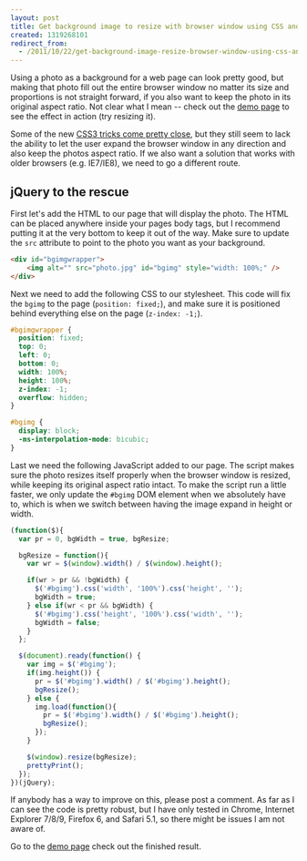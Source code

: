 ```yaml
---
layout: post
title: Get background image to resize with browser window using CSS and jQuery
created: 1319268101
redirect_from:
  - /2011/10/22/get-background-image-resize-browser-window-using-css-and-jquery
---
```

Using a photo as a background for a web page can look pretty good, but making that photo fill out the entire browser window no matter its size and proportions is not straight forward, if you also want to keep the photo in its original aspect ratio. Not clear what I mean -- check out the [demo page](/assets/auto-resize-background-image-demo.html) to see the effect in action (try resizing it).

Some of the new [CSS3 tricks come pretty close](http://www.css3.com/css3-background-size/), but they still seem to lack the ability to let the user expand the browser window in any direction and also keep the photos aspect ratio. If we also want a solution that works with older browsers (e.g. IE7/IE8), we need to go a different route.

## jQuery to the rescue

First let's add the HTML to our page that will display the photo. The HTML can be placed anywhere inside your pages body tags, but I recommend putting it at the very bottom to keep it out of the way. Make sure to update the `src` attribute to point to the photo you want as your background.

```html
<div id="bgimgwrapper">
    <img alt="" src="photo.jpg" id="bgimg" style="width: 100%;" />
</div>
```

Next we need to add the following CSS to our stylesheet. This code will fix the `bgimg` to the page (`position: fixed;`), and make sure it is positioned behind everything else on the page (`z-index: -1;`).

```css
#bgimgwrapper {
  position: fixed;
  top: 0;
  left: 0;
  bottom: 0;
  width: 100%;
  height: 100%;
  z-index: -1;
  overflow: hidden;
}

#bgimg { 
  display: block; 
  -ms-interpolation-mode: bicubic; 
}
```

Last we need the following JavaScript added to our page. The script makes sure the photo resizes itself properly when the browser window is resized, while keeping its original aspect ratio intact. To make the script run a little faster, we only update the `#bgimg` DOM element when we absolutely have to, which is when we switch between having the image expand in height or width.

```js
(function($){
  var pr = 0, bgWidth = true, bgResize;

  bgResize = function(){
    var wr = $(window).width() / $(window).height();

    if(wr > pr && !bgWidth) {
      $('#bgimg').css('width', '100%').css('height', '');
      bgWidth = true;
    } else if(wr < pr && bgWidth) {
      $('#bgimg').css('height', '100%').css('width', '');
      bgWidth = false;
    }
  };

  $(document).ready(function() {
    var img = $('#bgimg');
    if(img.height()) {
      pr = $('#bgimg').width() / $('#bgimg').height();
      bgResize();
    } else {
      img.load(function(){
        pr = $('#bgimg').width() / $('#bgimg').height();
        bgResize();
      });
    }

    $(window).resize(bgResize);
    prettyPrint();
  });
})(jQuery);
```

If anybody has a way to improve on this, please post a comment. As far as I can see the code is pretty robust, but I have only tested in Chrome, Internet Explorer 7/8/9, Firefox 6, and Safari 5.1, so there might be issues I am not aware of.

Go to the [demo page](/assets/auto-resize-background-image-demo.html) check out the finished result.
